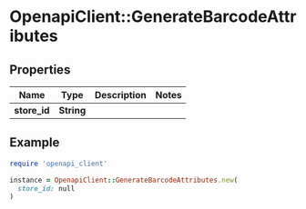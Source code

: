 # OpenapiClient::GenerateBarcodeAttributes

## Properties

| Name | Type | Description | Notes |
| ---- | ---- | ----------- | ----- |
| **store_id** | **String** |  |  |

## Example

```ruby
require 'openapi_client'

instance = OpenapiClient::GenerateBarcodeAttributes.new(
  store_id: null
)
```

